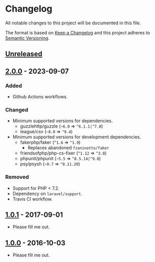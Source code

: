 # Changelog

All notable changes to this project will be documented in this file.

The format is based on [Keep a Changelog](http://keepachangelog.com/en/1.0.0/)
and this project adheres to [Semantic Versioning](http://semver.org/spec/v2.0.0.html).

## [Unreleased]

## [2.0.0] - 2023-09-07

### Added

- Github Actions workflows.

### Changed

- Minimum supported versions for dependencies.
    - guzzlehttp/guzzle (`~6.0` => `^6.1.1|^7.0`)
    - league/csv (`~8.0` => `^9.4`)
- Minimum supported versions for development dependencies.
    - fakerphp/faker (`^1.6` => `^1.9`)
        - Replaces abandoned `fzaninotto/faker`
    - friendsofphp/php-cs-fixer (`^1.12` => `^3.0`)
    - phpunit/phpunit (`~5.5` => `^8.5.14|^9.0`)
    - psy/psysh (`~0.7` => `^0.11.20`)

### Removed

- Support for PHP < 7.2.
- Dependency on `laravel/support`.
- Travis CI workflow.

## [1.0.1] - 2017-09-01

- Please fill me out.

## [1.0.0] - 2016-10-03

- Please fill me out.

[Unreleased]: https://github.com/trafficgate/ran-reporting-api/compare/v2.0.0...HEAD
[2.0.0]: https://github.com/trafficgate/ran-reporting-api/compare/v1.0.1...v2.0.0
[1.0.1]: https://github.com/trafficgate/ran-reporting-api/compare/v1.0.0...v1.0.1
[1.0.0]: https://github.com/trafficgate/ran-reporting-api/releases/tag/v1.0.0
